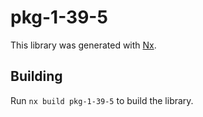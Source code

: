 # pkg-1-39-5

This library was generated with [Nx](https://nx.dev).

## Building

Run `nx build pkg-1-39-5` to build the library.
